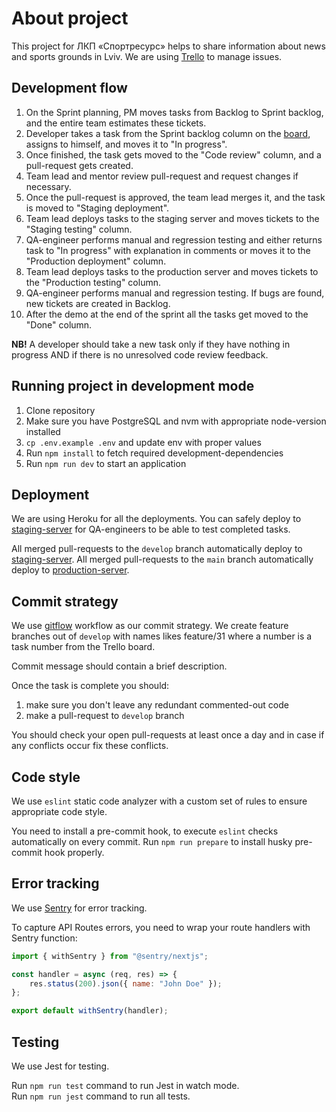# About project

This project for ЛКП «Спортресурс» helps to share information about news and sports grounds in Lviv. We are using [Trello](https://trello.com/b/J2wr6eQW/sportresurs) to manage issues.

## Development flow

1. On the Sprint planning, PM moves tasks from Backlog to Sprint backlog, and the entire team estimates these tickets.
2. Developer takes a task from the Sprint backlog column on the [board](https://trello.com/b/J2wr6eQW/sportresurs), assigns to himself, and moves it to "In progress".
3. Once finished, the task gets moved to the "Code review" column, and a pull-request gets created.
4. Team lead and mentor review pull-request and request changes if necessary.
5. Once the pull-request is approved, the team lead merges it, and the task is moved to "Staging deployment".
6. Team lead deploys tasks to the staging server and moves tickets to the "Staging testing" column.
7. QA-engineer performs manual and regression testing and either returns task to "In progress" with explanation in comments or moves it to the "Production deployment" column.
8. Team lead deploys tasks to the production server and moves tickets to the "Production testing" column.
9. QA-engineer performs manual and regression testing. If bugs are found, new tickets are created in Backlog.
10. After the demo at the end of the sprint all the tasks get moved to the "Done" column.

**NB!** A developer should take a new task only if they have nothing in progress AND if there is no unresolved code review feedback.

## Running project in development mode

1. Clone repository
2. Make sure you have PostgreSQL and nvm with appropriate node-version installed
3. `cp .env.example .env` and update env with proper values
4. Run `npm install` to fetch required development-dependencies
5. Run `npm run dev` to start an application

## Deployment

We are using Heroku for all the deployments. You can safely deploy to [staging-server](https://sportresurs-staging.herokuapp.com/) for QA-engineers to be able to test completed tasks.

All merged pull-requests to the `develop` branch automatically deploy to [staging-server](https://sportresurs-staging.herokuapp.com/).
All merged pull-requests to the `main` branch automatically deploy to [production-server](https://sportresurs.herokuapp.com/).

## Commit strategy

We use [gitflow](https://www.atlassian.com/git/tutorials/comparing-workflows) workflow as our commit strategy.
We create feature branches out of `develop` with names likes feature/31 where a number is a task number from the Trello board.

Commit message should contain a brief description.

Once the task is complete you should:

1. make sure you don't leave any redundant commented-out code
2. make a pull-request to `develop` branch

You should check your open pull-requests at least once a day and in case if any conflicts occur fix these conflicts.

## Code style

We use `eslint` static code analyzer with a custom set of rules to ensure appropriate code style.

You need to install a pre-commit hook, to execute `eslint` checks automatically on every commit. 
Run `npm run prepare` to install husky pre-commit hook properly.

## Error tracking

We use [Sentry](https://sentry.io/) for error tracking.

To capture API Routes errors, you need to wrap your route handlers with Sentry function:

```js
import { withSentry } from "@sentry/nextjs";

const handler = async (req, res) => {
    res.status(200).json({ name: "John Doe" });
};

export default withSentry(handler);
```

## Testing

We use Jest for testing.

Run `npm run test` command to run Jest in watch mode. <br/>
Run `npm run jest` command to run all tests.
